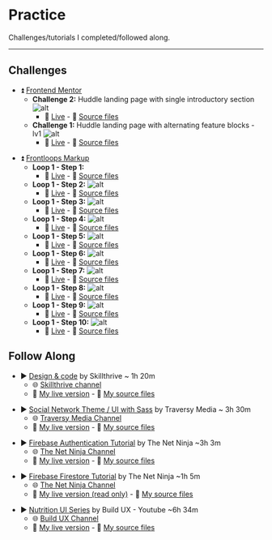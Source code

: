 # Practice

Challenges/tutorials I completed/followed along.

-----------

## Challenges

+ :arrow_double_up: [Frontend Mentor](https://www.frontendmentor.io/challenges)
  + __Challenge 2:__ Huddle landing page with single introductory section ![alt](frontend-mentor-ch2/starter-files/design/desktop-preview.jpg)
    + :green_heart: [Live](https://gabysantosw.github.io/practice/frontend-mentor-ch2/) - :file_folder: [Source files](https://github.com/gabysantosw/practice/tree/master/frontend-mentor-ch2)
  + __Challenge 1:__ Huddle landing page with alternating feature blocks - lv1 ![alt](frontend-mentor-ch1/starter-files/design/desktop-preview.jpg)
    + :green_heart: [Live](https://gabysantosw.github.io/practice/frontend-mentor-ch1/) - :file_folder: [Source files](https://github.com/gabysantosw/practice/tree/master/frontend-mentor-ch1)


- :arrow_double_up: [Frontloops Markup](https://frontloops.io/)
  - __Loop 1 - Step 1:__ 
    -  :green_heart: [Live](https://gabysantosw.github.io/practice/frontloops-markup/Loop1-Step1/assets/index.html) - :file_folder: [Source files](https://github.com/gabysantosw/practice/tree/master/frontloops-markup/Loop1-Step1/assets/)
  - __Loop 1 - Step 2:__ ![alt](frontloops-markup/Loop1-Step2/design/Loop%201%20-%20Step%202.png)
     -  :green_heart: [Live](https://gabysantosw.github.io/practice/frontloops-markup/Loop1-Step2/assets/index.html) - :file_folder: [Source files](https://github.com/gabysantosw/practice/tree/master/frontloops-markup/Loop1-Step2/assets/)
  - __Loop 1 - Step 3:__ ![alt](frontloops-markup/Loop1-Step3/design/Loop%201%20-%20Step%203.png)
     -  :green_heart: [Live](https://gabysantosw.github.io/practice/frontloops-markup/Loop1-Step3/assets/index.html) - :file_folder: [Source files](https://github.com/gabysantosw/practice/tree/master/frontloops-markup/Loop1-Step3/assets/)
  - __Loop 1 - Step 4:__ ![alt](frontloops-markup/Loop1-Step4/design/Loop%201%20-%20Step%204.png)
     -  :green_heart: [Live](https://gabysantosw.github.io/practice/frontloops-markup/Loop1-Step4/assets/index.html) - :file_folder: [Source files](https://github.com/gabysantosw/practice/tree/master/frontloops-markup/Loop1-Step4/assets/)
  - __Loop 1 - Step 5:__ ![alt](frontloops-markup/Loop1-Step5/design/Loop%201%20-%20Step%205.png)
     -  :green_heart: [Live](https://gabysantosw.github.io/practice/frontloops-markup/Loop1-Step5/assets/index.html) - :file_folder: [Source files](https://github.com/gabysantosw/practice/tree/master/frontloops-markup/Loop1-Step5/assets/)
  - __Loop 1 - Step 6:__ ![alt](frontloops-markup/Loop1-Step6/design/Loop%201%20-%20Step%206.png)
     -  :green_heart: [Live](https://gabysantosw.github.io/practice/frontloops-markup/Loop1-Step6/assets/index.html) - :file_folder: [Source files](https://github.com/gabysantosw/practice/tree/master/frontloops-markup/Loop1-Step2/assets/)
  - __Loop 1 - Step 7:__ ![alt](frontloops-markup/Loop1-Step7/design/Loop%201%20-%20Step%207.png)
     -  :green_heart: [Live](https://gabysantosw.github.io/practice/frontloops-markup/Loop1-Step7/assets/index.html) - :file_folder: [Source files](https://github.com/gabysantosw/practice/tree/master/frontloops-markup/Loop1-Step7/assets/)
  - __Loop 1 - Step 8:__ ![alt](frontloops-markup/Loop1-Step8/design/Loop%201%20-%20Step%208.png)
     -  :green_heart: [Live](https://gabysantosw.github.io/practice/frontloops-markup/Loop1-Step8/assets/index.html) - :file_folder: [Source files](https://github.com/gabysantosw/practice/tree/master/frontloops-markup/Loop1-Step8/assets/)
  - __Loop 1 - Step 9:__ ![alt](frontloops-markup/Loop1-Step9/design/Loop%201%20-%20Step%209.png)
     -  :green_heart: [Live](https://gabysantosw.github.io/practice/frontloops-markup/Loop1-Step9/assets/index.html) - :file_folder: [Source files](https://github.com/gabysantosw/practice/tree/master/frontloops-markup/Loop1-Step9/assets/)
   - __Loop 1 - Step 10:__ ![alt](frontloops-markup/Loop1-Step10/design/Loop%201%20-%20Step%2010.png)
     -  :green_heart: [Live](https://gabysantosw.github.io/practice/frontloops-markup/Loop1-Step10/assets/index.html) - :file_folder: [Source files](https://github.com/gabysantosw/practice/tree/master/frontloops-markup/Loop1-Step10/assets/)
  


## Follow Along

- :arrow_forward: [Design & code](https://www.youtube.com/watch?v=88-XCq0Tezg&list=PLW0RabRDhwwzLQfL8E9SIJtZioPAc8MPn) by Skillthrive ~ 1h 20m
  - :globe_with_meridians: [Skillthrive channel](https://www.youtube.com/channel/UCvHKiUI75ytqUcN851fRR2w/playlists)
  - :green_heart: [My live version](https://gabysantosw.github.io/practice/travely) - :file_folder: [My source files](https://github.com/gabysantosw/practice/tree/master/travely)

* :arrow_forward: [Social Network Theme / UI with Sass](https://www.youtube.com/playlist?list=PLillGF-Rfqba3xeEvDzIcUCxwMlGiewfV) by Traversy Media ~ 3h 30m
  * :globe_with_meridians: [Traversy Media Channel](https://www.youtube.com/user/TechGuyWeb/featured)
  * :green_heart: [My live version](https://gabysantosw.github.io/practice/social-network-ui/dist) - :file_folder: [My source files](https://github.com/gabysantosw/practice/tree/master/social-network-ui)

- :arrow_forward: [Firebase Authentication Tutorial](https://www.youtube.com/playlist?list=PL4cUxeGkcC9jUPIes_B8vRjn1_GaplOPQ) by The Net Ninja ~3h 3m
  - :globe_with_meridians: [The Net Ninja Channel](https://www.youtube.com/channel/UCW5YeuERMmlnqo4oq8vwUpg)
  - :green_heart: [My live version](https://gabysantosw.github.io/practice/firebase-authentication/) - :file_folder: [My source files](https://github.com/gabysantosw/practice/tree/master/firebase-authentication)

+ :arrow_forward: [Firebase Firestore Tutorial](https://www.youtube.com/playlist?list=PL4cUxeGkcC9itfjle0ji1xOZ2cjRGY_WB) by The Net Ninja ~1h 5m
  + :globe_with_meridians: [The Net Ninja Channel](https://www.youtube.com/channel/UCW5YeuERMmlnqo4oq8vwUpg)
  + :green_heart: [My live version (read only)](https://gabysantosw.github.io/practice/firebase-firestore/) - :file_folder: [My source files](https://github.com/gabysantosw/practice/tree/master/firebase-firestore)

* :arrow_forward: [Nutrition UI Series](https://www.youtube.com/watch?v=Z8LFbc3zFTE&list=PLKFUh46KjXESnnC7TZwd_qc-GwdPRiOnl) by Build UX - Youtube ~6h 34m
  * :globe_with_meridians: [Build UX Channel](https://www.youtube.com/channel/UCHTt4tr25_wdGiJQcKD8wzA)
  * :green_heart: [My live version](https://gabysantosw.github.io/practice/nutrition-ui/) - :file_folder: [My source files](https://github.com/gabysantosw/practice/tree/master/nutrition-ui)
